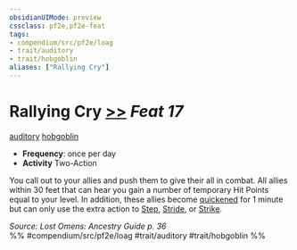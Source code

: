 ```yaml
---
obsidianUIMode: preview
cssclass: pf2e,pf2e-feat
tags:
- compendium/src/pf2e/loag
- trait/auditory
- trait/hobgoblin
aliases: ["Rallying Cry"]
---
```

# Rallying Cry  [>>](rules/core-rulebook/chapter-9-playing-the-game.md#Actions "Two-Action") *Feat 17*  
[auditory](rules/traits/auditory.md)  [hobgoblin](rules/traits/hobgoblin-locg.md)  

- **Frequency**: once per day
- **Activity** Two-Action

You call out to your allies and push them to give their all in combat. All allies within 30 feet that can hear you gain a number of temporary Hit Points equal to your level. In addition, these allies become [quickened](rules/conditions.md#Quickened) for 1 minute but can only use the extra action to [Step](rules/actions/step.md), [Stride](rules/actions/stride.md), or [Strike](rules/actions/strike.md).

*Source: Lost Omens: Ancestry Guide p. 36*  
%% #compendium/src/pf2e/loag #trait/auditory #trait/hobgoblin %%